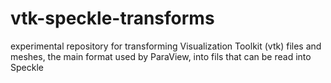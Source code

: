 # vtk-speckle-transforms
experimental repository for transforming Visualization Toolkit (vtk) files and meshes, the main format used by ParaView, into fils that can be read into Speckle
